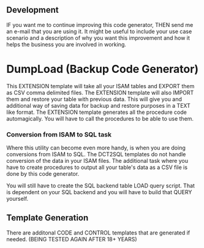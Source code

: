 ## Development
IF you want me to continue improving this code generator, THEN send me an e-mail that you are using it.
 It might be useful to include your use case scenario and a description of why you want this improvement and how it helps the business you are involved in working.
 
# DumpLoad (Backup Code Generator)
This EXTENSION template will take all your ISAM tables and EXPORT them as CSV comma delimited files.
 The EXTENSION template will also IMPORT them and restore your table with previous data. This will give you
 and additional way of saving data for backup and restore purposes in a TEXT like format.
 The EXTENSION template generates all the procedure code automagically.
 You will have to call the procedures to be able to use them.

### Conversion from ISAM to SQL task
Where this utility can become even more handy, is when you are doing conversions from ISAM to SQL.
 The DCT2SQL templates do not handle conversion of the data in your ISAM files.
 The additional task where you have to create procedures to output all your table's data as a CSV file is done by this code generator.

You will still have to create the SQL backend table LOAD query script. That is dependent on your SQL
 backend and you will have to build that QUERY yourself.

## Template Generation 
There are additonal CODE and CONTROL templates that are generated if needed.
 (BEING TESTED AGAIN AFTER 18+ YEARS)